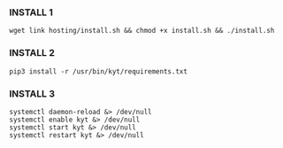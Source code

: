 ### INSTALL 1
<pre><code>wget link hosting/install.sh && chmod +x install.sh && ./install.sh</code></pre>
### INSTALL 2
<pre><code>pip3 install -r /usr/bin/kyt/requirements.txt</code></pre>
### INSTALL 3
<pre><code>systemctl daemon-reload &> /dev/null
systemctl enable kyt &> /dev/null
systemctl start kyt &> /dev/null
systemctl restart kyt &> /dev/null</code></pre>
